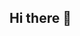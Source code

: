 ## Hi there 👋

<!--
**PDK205/PDK205** is a ✨ _special_ ✨ repository because its `README.md` (this file) appears on your GitHub profile.

Here are some ideas to get you started:

- 🔭 I’m currently working on ...djjnz
- 🌱 I’m currently learning ...
- 👯 I’m looking to collaborate on ...
- 🤔 I’m looking for help with ...
- 💬 Ask me about ...dfg(hnvdks
- 📫 How to reach me: ...eu
- 😄 Pronouns: ...pdk
- ⚡ Fun fact: ...khndid
-->
